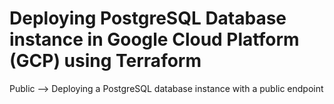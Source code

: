 # Deploying PostgreSQL Database instance in Google Cloud Platform (GCP) using Terraform

Public --> Deploying a PostgreSQL database instance with a public endpoint
